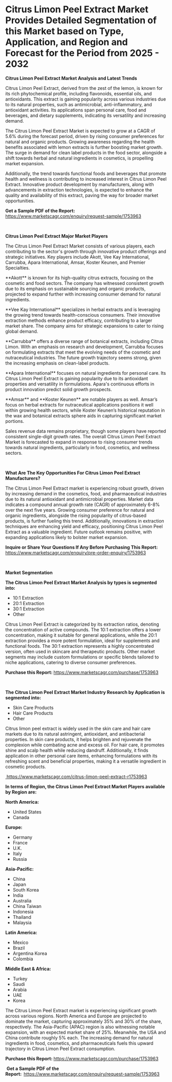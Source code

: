 <p><h1>Citrus Limon Peel Extract Market Provides Detailed Segmentation of this Market based on Type, Application, and Region and Forecast for the Period from 2025 - 2032</h1></p><p><strong>Citrus Limon Peel Extract Market Analysis and Latest Trends</strong></p>
<p><p>Citrus Limon Peel Extract, derived from the zest of the lemon, is known for its rich phytochemical profile, including flavonoids, essential oils, and antioxidants. This extract is gaining popularity across various industries due to its natural properties, such as antimicrobial, anti-inflammatory, and antioxidant activities. Its applications span personal care, food and beverages, and dietary supplements, indicating its versatility and increasing demand.</p><p>The Citrus Limon Peel Extract Market is expected to grow at a CAGR of 5.6% during the forecast period, driven by rising consumer preferences for natural and organic products. Growing awareness regarding the health benefits associated with lemon extracts is further boosting market growth. The surge in demand for clean label products in the food sector, alongside a shift towards herbal and natural ingredients in cosmetics, is propelling market expansion.</p><p>Additionally, the trend towards functional foods and beverages that promote health and wellness is contributing to increased interest in Citrus Limon Peel Extract. Innovative product development by manufacturers, along with advancements in extraction technologies, is expected to enhance the quality and availability of this extract, paving the way for broader market opportunities.</p></p>
<p><strong>Get a Sample PDF of the Report:&nbsp;</strong> <a href="https://www.marketscagr.com/enquiry/request-sample/1753963?utm_campaign=3576&utm_medium=2&utm_source=Github&utm_content=ia&utm_term=17042025&utm_id=citrus-limon-peel-extract">https://www.marketscagr.com/enquiry/request-sample/1753963</a></p>
<p>&nbsp;</p>
<p><strong>Citrus Limon Peel Extract Major Market Players</strong></p>
<p><p>The Citrus Limon Peel Extract Market consists of various players, each contributing to the sector's growth through innovative product offerings and strategic initiatives. Key players include Akott, Vee Kay International, Carrubba, Apara International, Amsar, Koster Keunen, and Premier Specialties.</p><p>**Akott** is known for its high-quality citrus extracts, focusing on the cosmetic and food sectors. The company has witnessed consistent growth due to its emphasis on sustainable sourcing and organic products, projected to expand further with increasing consumer demand for natural ingredients.</p><p>**Vee Kay International** specializes in herbal extracts and is leveraging the growing trend towards health-conscious consumers. Their innovative extraction methods enhance product efficacy, contributing to a larger market share. The company aims for strategic expansions to cater to rising global demand.</p><p>**Carrubba** offers a diverse range of botanical extracts, including Citrus Limon. With an emphasis on research and development, Carrubba focuses on formulating extracts that meet the evolving needs of the cosmetic and nutraceutical industries. The future growth trajectory seems strong, given the increasing emphasis on clean-label products.</p><p>**Apara International** focuses on natural ingredients for personal care. Its Citrus Limon Peel Extract is gaining popularity due to its antioxidant properties and versatility in formulations. Apara's continuous efforts in product innovation predict solid growth prospects.</p><p>**Amsar** and **Koster Keunen** are notable players as well. Amsar’s focus on herbal extracts for nutraceutical applications positions it well within growing health sectors, while Koster Keunen’s historical reputation in the wax and botanical extracts sphere aids in capturing significant market portions.</p><p>Sales revenue data remains proprietary, though some players have reported consistent single-digit growth rates. The overall Citrus Limon Peel Extract Market is forecasted to expand in response to rising consumer trends towards natural ingredients, particularly in food, cosmetics, and wellness sectors.</p></p>
<p>&nbsp;</p>
<p><strong>What Are The Key Opportunities For Citrus Limon Peel Extract Manufacturers?</strong></p>
<p><p>The Citrus Limon Peel Extract market is experiencing robust growth, driven by increasing demand in the cosmetics, food, and pharmaceutical industries due to its natural antioxidant and antimicrobial properties. Market data indicates a compound annual growth rate (CAGR) of approximately 6-8% over the next five years. Growing consumer preference for natural and organic ingredients, alongside the rising popularity of citrus-based products, is further fueling this trend. Additionally, innovations in extraction techniques are enhancing yield and efficacy, positioning Citrus Limon Peel Extract as a valuable ingredient. Future outlook remains positive, with expanding applications likely to bolster market expansion.</p></p>
<p><strong>Inquire or Share Your Questions If Any Before Purchasing This Report:</strong> <a href="https://www.marketscagr.com/enquiry/pre-order-enquiry/1753963?utm_campaign=3576&utm_medium=2&utm_source=Github&utm_content=ia&utm_term=17042025&utm_id=citrus-limon-peel-extract">https://www.marketscagr.com/enquiry/pre-order-enquiry/1753963</a></p>
<p>&nbsp;</p>
<p><strong>Market Segmentation</strong></p>
<p><strong>The Citrus Limon Peel Extract Market Analysis by types is segmented into:</strong></p>
<p><ul><li>10:1 Extraction</li><li>20:1 Extraction</li><li>30:1 Extraction</li><li>Other</li></ul></p>
<p><p>Citrus Limon Peel Extract is categorized by its extraction ratios, denoting the concentration of active compounds. The 10:1 extraction offers a lower concentration, making it suitable for general applications, while the 20:1 extraction provides a more potent formulation, ideal for supplements and functional foods. The 30:1 extraction represents a highly concentrated version, often used in skincare and therapeutic products. Other market segments may include custom formulations or specific blends tailored to niche applications, catering to diverse consumer preferences.</p></p>
<p><strong>Purchase this Report:&nbsp;</strong><a href="https://www.marketscagr.com/purchase/1753963?utm_campaign=3576&utm_medium=2&utm_source=Github&utm_content=ia&utm_term=17042025&utm_id=citrus-limon-peel-extract">https://www.marketscagr.com/purchase/1753963</a></p>
<p>&nbsp;</p>
<p><strong>The Citrus Limon Peel Extract Market Industry Research by Application is segmented into:</strong></p>
<p><ul><li>Skin Care Products</li><li>Hair Care Products</li><li>Other</li></ul></p>
<p><p>Citrus limon peel extract is widely used in the skin care and hair care markets due to its natural astringent, antioxidant, and antibacterial properties. In skin care products, it helps brighten and rejuvenate the complexion while combating acne and excess oil. For hair care, it promotes shine and scalp health while reducing dandruff. Additionally, it finds application in other personal care items, enhancing formulations with its refreshing scent and beneficial properties, making it a versatile ingredient in cosmetic products.</p></p>
<p><a href="https://www.marketscagr.com/citrus-limon-peel-extract-r1753963?utm_campaign=3576&utm_medium=2&utm_source=Github&utm_content=ia&utm_term=17042025&utm_id=citrus-limon-peel-extract">&nbsp;https://www.marketscagr.com/citrus-limon-peel-extract-r1753963</a></p>
<p><strong>In terms of Region, the Citrus Limon Peel Extract Market Players available by Region are:</strong></p>
<p>
    <p> <strong> North America: </strong>
        <ul>
            <li>United States</li>
            <li>Canada</li>
        </ul>
        </p> 
    <p> <strong> Europe: </strong>
        <ul>
            <li>Germany</li>
            <li>France</li>
            <li>U.K.</li>
            <li>Italy</li>
            <li>Russia</li>
        </ul>
        </p> 
    <p> <strong> Asia-Pacific: </strong>
        <ul>
            <li>China</li>
            <li>Japan</li>
            <li>South Korea</li>
            <li>India</li>
            <li>Australia</li>
            <li>China Taiwan</li>
            <li>Indonesia</li>
            <li>Thailand</li>
            <li>Malaysia</li>
        </ul>
        </p> 
    <p> <strong> Latin America: </strong>
        <ul>
            <li>Mexico</li>
            <li>Brazil</li>
            <li>Argentina Korea</li>
            <li>Colombia</li>
        </ul>
        </p> 
    <p> <strong> Middle East & Africa: </strong>
        <ul>
            <li>Turkey</li>
            <li>Saudi</li>
            <li>Arabia</li>
            <li>UAE</li>
            <li>Korea</li>
        </ul>
    </p>
    </p>
<p><p>The Citrus Limon Peel Extract market is experiencing significant growth across various regions. North America and Europe are projected to dominate the market, capturing approximately 35% and 30% of the share, respectively. The Asia-Pacific (APAC) region is also witnessing notable expansion, with an expected market share of 25%. Meanwhile, the USA and China contribute roughly 5% each. The increasing demand for natural ingredients in food, cosmetics, and pharmaceuticals fuels this upward trajectory in Citrus Limon Peel Extract consumption.</p></p>
<p><strong>Purchase this Report: </strong><a href="https://www.marketscagr.com/purchase/1753963?utm_campaign=3576&utm_medium=2&utm_source=Github&utm_content=ia&utm_term=17042025&utm_id=citrus-limon-peel-extract">https://www.marketscagr.com/purchase/1753963</a></p>
<p>&nbsp;<strong>Get a Sample PDF of the Report:&nbsp;&nbsp;</strong><a href="https://www.marketscagr.com/enquiry/request-sample/1753963?utm_campaign=3576&utm_medium=2&utm_source=Github&utm_content=ia&utm_term=17042025&utm_id=citrus-limon-peel-extract">https://www.marketscagr.com/enquiry/request-sample/1753963</a></p>
<p><strong></strong></p>
<p><p></p><p></p><p></p></p>